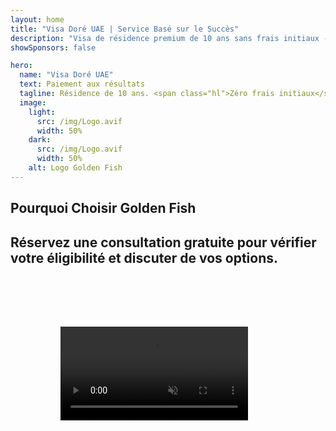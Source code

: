 ```yaml
---
layout: home
title: "Visa Doré UAE | Service Basé sur le Succès"
description: "Visa de résidence premium de 10 ans sans frais initiaux - paiement uniquement après approbation. Gestion complète des demandes avec 98% de taux de réussite. Service de renouvellement gratuit, frais gouvernementaux uniquement."
showSponsors: false

hero:
  name: "Visa Doré UAE"
  text: Paiement aux résultats
  tagline: Résidence de 10 ans. <span class="hl">Zéro frais initiaux</span> - paiement uniquement après approbation. 98% de taux de réussite.
  image:
    light:
      src: /img/Logo.avif
      width: 50%
    dark:
      src: /img/Logo.avif
      width: 50%
    alt: Logo Golden Fish
---
```


<FeatureCards :features="[
  {
    title: 'Avantages du Visa Doré UAE',
    items: [
      'Validité de 10 ans avec option de renouvellement sous conditions qualifiantes',
      '**Pas besoin d\'entrer aux UAE tous les 6 mois**',
      'Propriété d\'entreprise à 100% autorisée',
      'Parrainage de membres de la famille et personnel domestique illimité',
      'Parrainage des enfants jusqu\'à 25 ans',
      'Parrainage des parents inclus',
      'Aucun sponsor ou employeur requis'
    ],
    linkText: 'Read More',
    link: '../../company-registration/golden-visa#key-benefits-of-the-uae-golden-visa',
    icon: {
      light: '/img/iStock-1785818081.avif',
      dark: '/img/iStock-1203821481.avif',
      alt: 'Services de Visa',
      width: '100%'
    }
  },
  {
    title: 'Comment Obtenir le Visa Doré UAE',
    items: [
      'Investissement de 2M AED dans l\'immobilier UAE',
      'Dépôt de 2M AED dans des fonds d\'investissement UAE',
      'Entreprise avec capital de 2M AED',
      'Contribution FTA annuelle de 250K AED',
      'Professionnels Qualifiés',
      'Talents Exceptionnels'
    ],
    linkText: 'Read More',
    link: '../../company-registration/golden-visa#uae-golden-visa-eligibility-and-requirements',
    icon: {
      light: '/img/iStock-1333000394.avif',
      dark: '/img/iStock-584576538.avif',
      alt: 'Services de Visa',
      width: '10%'
    }
  },
  {
    title: 'Processus du Visa Doré',
    bullet: '✓',
    items: [
      'Évaluation initiale d\'éligibilité',
      'Préparation et vérification des documents',
      'Examen médical et biométrie',
      'Soumission et traitement de la demande',
      'Émission de l\'Emirates ID et du visa',
      'Parrainage visa familial (optionnel)'
    ],
    linkText: 'Read More',
    link: '../../company-registration/golden-visa#uae-golden-visa-application-process',
    icon: {
      light: '/img/ILONMASKID.webp',
      dark: '/img/ILONMASKID.webp',
      alt: 'Services de Visa',
      width: '100%'
    }
  }
]" />

## Pourquoi Choisir Golden Fish

<BenefitsList :features="[
  {
    icon: '💰',
    title: 'Honoraires Basés sur le Succès',
    text: '**Aucun paiement jusqu\'à l\'approbation de votre Golden Visa.** Transparence totale sans frais cachés.'
  },
  {
    icon: '📈',
    title: 'Taux de Réussite Prouvé',
    text: '98% de taux d\'approbation avec des centaines de Golden Visas délivrés grâce à notre traitement premium.'
  },
  {
    icon: '📋',
    title: 'Gestion Complète',
    text: 'Prise en charge de A à Z, de la documentation à la délivrance du visa, en gérant tous les détails.'
  },
  {
    icon: '👨‍💼',
    title: 'Expertise Locale aux UAE',
    text: 'Des spécialistes dédiés à Dubai fournissent des conseils d\'experts à chaque étape du processus.'
  },
  {
    icon: '🔍',
    title: 'Traitement Premium',
    text: 'Communication directe avec les autorités et voies accélérées pour des approbations plus rapides.'
  },
  {
    icon: '🔄',
    title: 'Support au Renouvellement',
    text: 'Assistance gratuite pour le renouvellement du visa avec **zéro frais d\'agence** - uniquement les frais gouvernementaux.'
  }
]" />

## Réservez une consultation gratuite pour vérifier votre éligibilité et discuter de vos options.

<video  autoplay muted playsinline style="padding: 80px" >
  <source src="/img/iStock-2185912341.mp4" type="video/mp4">
</video>

<ContactFormModal formName="Golden Visa [offer]" buttonText="Obtenir une consultation gratuite" :services="[
  '🏠 Investissement de 2M AED dans l\'immobilier aux EAU',
  '💰 Dépôt de 2M AED dans des fonds d\'investissement aux EAU',
  '🏢 Entreprise avec un capital de 2M AED',
  '📈 Contribution FTA annuelle de 250K AED',
  '👨‍💼 Professionnels qualifiés',
  '🎯 Génies de talent',]"/>

<!-- <ImageGrid :images="[
  { src: '/img/ILONMASKID.webp', href: './immigration.md', alt: 'Immigration aux EAU' },
  { src: '/img/ILONMASKID.webp', href: './immigration.md', alt: 'Immigration aux EAU' },
]"/> -->